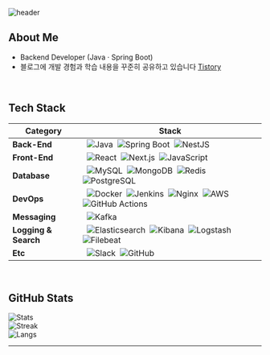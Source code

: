 <!-- 헤더 -->
![header](https://capsule-render.vercel.app/api?type=waving&color=0:000000,100:434343&height=200&section=header&text=Gunwook%20Nam%20|%20Backend%20Developer&fontColor=ffffff&fontSize=30&animation=twinkling&fontAlignY=40)


## About Me
- Backend Developer (Java · Spring Boot)  
- 블로그에 개발 경험과 학습 내용을 꾸준히 공유하고 있습니다 [Tistory](https://ngwdeveloper.tistory.com/)

<br>


## Tech Stack

| Category       | Stack                                                                 |
|----------------|----------------------------------------------------------------------|
| **Back-End**   | &nbsp;&nbsp;![Java](https://img.shields.io/badge/Java-007396?logo=Java&logoColor=white)&nbsp; ![Spring Boot](https://img.shields.io/badge/SpringBoot-6DB33F?logo=springboot&logoColor=white)&nbsp; ![NestJS](https://img.shields.io/badge/NestJS-E0234E?logo=nestjs&logoColor=white)&nbsp;&nbsp; |
| **Front-End**  | &nbsp;&nbsp;![React](https://img.shields.io/badge/React-61DAFB?logo=react&logoColor=black)&nbsp; ![Next.js](https://img.shields.io/badge/Next.js-000000?logo=nextdotjs&logoColor=white)&nbsp; ![JavaScript](https://img.shields.io/badge/JavaScript-F7DF1E?logo=javascript&logoColor=black)&nbsp;&nbsp; |
| **Database**   | &nbsp;&nbsp;![MySQL](https://img.shields.io/badge/MySQL-4479A1?logo=mysql&logoColor=white)&nbsp; ![MongoDB](https://img.shields.io/badge/MongoDB-47A248?logo=mongodb&logoColor=white)&nbsp; ![Redis](https://img.shields.io/badge/Redis-DC382D?logo=redis&logoColor=white)&nbsp; ![PostgreSQL](https://img.shields.io/badge/PostgreSQL-336791?logo=postgresql&logoColor=white)&nbsp;&nbsp; |
| **DevOps**     | &nbsp;&nbsp;![Docker](https://img.shields.io/badge/Docker-2496ED?logo=docker&logoColor=white)&nbsp; ![Jenkins](https://img.shields.io/badge/Jenkins-D24939?logo=jenkins&logoColor=white)&nbsp; ![Nginx](https://img.shields.io/badge/Nginx-009639?logo=nginx&logoColor=white)&nbsp; ![AWS](https://img.shields.io/badge/AWS-232F3E?logo=amazonaws&logoColor=white)&nbsp; ![GitHub Actions](https://img.shields.io/badge/GitHub%20Actions-2088FF?logo=githubactions&logoColor=white)&nbsp;&nbsp; |
| **Messaging**  | &nbsp;&nbsp;![Kafka](https://img.shields.io/badge/Apache%20Kafka-231F20?logo=apachekafka&logoColor=white)&nbsp;&nbsp; |
| **Logging & Search** | &nbsp;&nbsp;![Elasticsearch](https://img.shields.io/badge/Elasticsearch-005571?logo=elasticsearch&logoColor=white)&nbsp; ![Kibana](https://img.shields.io/badge/Kibana-005571?logo=kibana&logoColor=white)&nbsp; ![Logstash](https://img.shields.io/badge/Logstash-005571?logo=logstash&logoColor=white)&nbsp; ![Filebeat](https://img.shields.io/badge/Filebeat-005571?logo=elastic&logoColor=white)&nbsp;&nbsp; |
| **Etc**        | &nbsp;&nbsp;![Slack](https://img.shields.io/badge/Slack-4A154B?logo=slack&logoColor=white)&nbsp; ![GitHub](https://img.shields.io/badge/GitHub-181717?logo=github&logoColor=white)&nbsp;&nbsp; |




<br>


## GitHub Stats

![Stats](https://github-readme-stats.vercel.app/api?username=gunwooknam2023&theme=dark&show_icons=true)  
![Streak](https://github-readme-streak-stats.herokuapp.com?user=gunwooknam2023&theme=dark&hide_border=true)  
![Langs](https://github-readme-stats.vercel.app/api/top-langs/?username=gunwooknam2023&layout=compact&theme=dark)

---

